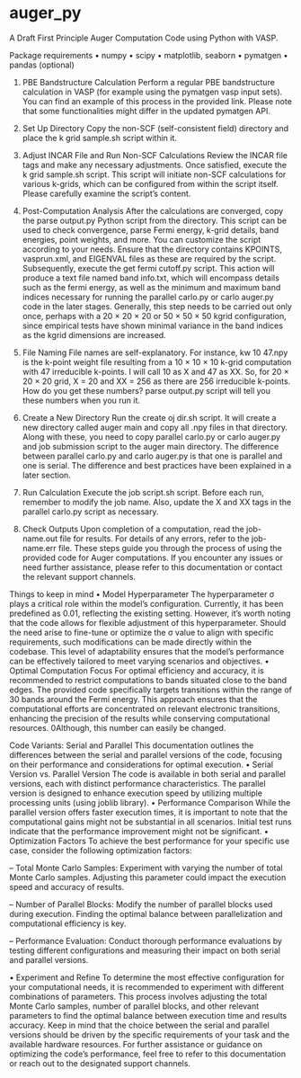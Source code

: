 # auger_py
A Draft First Principle Auger Computation Code using Python with VASP.

Package requirements
• numpy
• scipy
• matplotlib, seaborn
• pymatgen
• pandas (optional)


1. PBE Bandstructure Calculation
Perform a regular PBE bandstructure calculation in VASP (for example using the pymatgen vasp input sets). You can find an example of this process in the provided link. Please note that some functionalities might differ in the updated pymatgen API.

2. Set Up Directory
Copy the non-SCF (self-consistent field) directory and place the k grid sample.sh script within it.

3. Adjust INCAR File and Run Non-SCF Calculations
Review the INCAR file tags and make any necessary adjustments. Once satisfied, execute the k grid sample.sh script. This script will initiate non-SCF calculations for various k-grids, which can be configured from within the script itself.
Please carefully examine the script’s content.

4. Post-Computation Analysis
After the calculations are converged, copy the parse output.py Python script from the directory. This script can be used to check convergence, parse Fermi energy, k-grid details, band energies, point weights, and more. You can customize the script according to your needs. Ensure that the directory contains KPOINTS, vasprun.xml, and EIGENVAL files as these are required by the script.
Subsequently, execute the get fermi cutoff.py script. This action will produce a text file named band info.txt, which will encompass details such as the fermi energy, as well as the minimum and maximum band indices necessary for running the parallel carlo.py or carlo auger.py code in the later stages. Generally, this step needs to be carried out only once, perhaps with a 20 × 20 × 20 or 50 × 50 × 50 kgrid configuration, since empirical tests have shown minimal variance in the band indices as the kgrid dimensions are increased.

5. File Naming
File names are self-explanatory. For instance, kw 10 47.npy is the k-point weight file resulting from a 10 × 10 × 10 k-grid computation with 47 irreducible k-points. I will call 10 as X and 47 as XX. So, for 20 × 20 × 20 grid, X = 20 and XX = 256 as there are 256 irreducible k-points. How do you get these numbers? parse output.py script will tell you these numbers when you run it.

6. Create a New Directory
Run the create oj dir.sh script. It will create a new directory called auger main and copy all .npy files in that directory.
Along with these, you need to copy parallel carlo.py or carlo auger.py and job submission script to the auger main directory.
The difference between parallel carlo.py and carlo auger.py is that one is parallel and one is serial. The difference and best practices have been explained in a later section.
7. Run Calculation
Execute the job script.sh script. Before each run, remember to modify the job name. Also, update the X and XX tags in the parallel carlo.py script as necessary.
8. Check Outputs
Upon completion of a computation, read the job-name.out file for results. For details of any errors, refer to the job-name.err file.
These steps guide you through the process of using the provided code for Auger computations. If you encounter any issues or need further assistance, please refer to this documentation or contact the relevant support channels.

Things to keep in mind
• Model Hyperparameter
The hyperparameter σ plays a critical role within the model’s configuration. Currently, it has been predefined as 0.01, reflecting the existing setting. However, it’s worth noting that the code allows for flexible adjustment of this hyperparameter.
Should the need arise to fine-tune or optimize the σ value to align with specific requirements, such modifications can be made directly within the codebase. This level of adaptability ensures that the model’s performance can be effectively tailored to meet varying scenarios and objectives.
• Optimal Computation Focus
For optimal efficiency and accuracy, it is recommended to restrict computations to bands situated close to the band edges. The provided code specifically targets transitions within the range of 30 bands around the Fermi energy. This approach ensures that the computational efforts are concentrated on relevant electronic transitions, enhancing the precision of the results while conserving computational resources. 0Although, this number can easily be changed.

Code Variants: Serial and Parallel
This documentation outlines the differences between the serial and parallel versions of the code, focusing on their performance and considerations for optimal execution.
• Serial Version vs. Parallel Version
The code is available in both serial and parallel versions, each with distinct performance characteristics. The parallel version is designed to enhance execution speed by utilizing multiple processing units (using joblib library).
• Performance Comparison
While the parallel version offers faster execution times, it is important to note that the computational gains might not be substantial in all scenarios. Initial test runs indicate that the performance improvement might not be significant.
• Optimization Factors
To achieve the best performance for your specific use case, consider the following optimization factors:

– Total Monte Carlo Samples: Experiment with varying the number of total Monte Carlo samples. Adjusting this parameter could impact the execution speed and accuracy of results.

– Number of Parallel Blocks: Modify the number of parallel blocks used during execution. Finding the optimal balance between parallelization and computational efficiency is key.

– Performance Evaluation: Conduct thorough performance evaluations by testing different configurations and measuring their impact on both serial and parallel versions.

• Experiment and Refine
To determine the most effective configuration for your computational needs, it is recommended to experiment with different combinations of parameters. This process involves adjusting the total Monte Carlo samples, number of parallel blocks, and other relevant parameters to find the optimal balance between execution time and results accuracy.
Keep in mind that the choice between the serial and parallel versions should be driven by the specific requirements of your task and the available hardware resources.
For further assistance or guidance on optimizing the code’s performance, feel free to refer to this documentation or reach out to the designated support channels.
